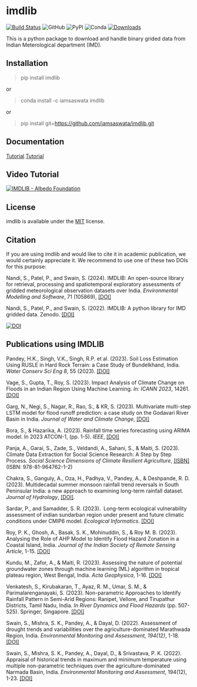 # imdlib
[![Build Status](https://github.com/iamsaswata/imdlib/actions/workflows/pypi.yml/badge.svg)](https://github.com/iamsaswata/imdlib/actions/workflows/pypi.yml)
![GitHub](https://img.shields.io/github/license/iamsaswata/imdlib)
![PyPI](https://img.shields.io/pypi/v/imdlib)
![Conda](https://img.shields.io/conda/v/iamsaswata/imdlib)
[![Downloads](https://pepy.tech/badge/imdlib)](https://pepy.tech/project/imdlib)


This is a python package to download and handle binary grided data from Indian Meterological department (IMD).

## Installation

> pip install imdlib
 
 or

> conda install -c iamsaswata imdlib

or 

> pip install git+https://github.com/iamsaswata/imdlib.git


## Documentation

[Tutorial](https://saswatanandi.github.io/softwares/imdlib)
[Tutorial](https://pratiman-91.github.io/blog.html)

## Video Tutorial  
  
[![IMDLIB - Albedo Foundation](https://img.youtube.com/vi/uSIPPY5WRaM/0.jpg)](https://www.youtube.com/watch?v=uSIPPY5WRaM)

## License

imdlib is available under the [MIT](https://opensource.org/licenses/MIT) license.

## Citation

If you are using imdlib and would like to cite it in academic publication, we would certainly appreciate it. We recommend to use one of these two DOIs for this purpose:

Nandi, S., Patel, P., and Swain, S. (2024). IMDLIB: An open-source library for retrieval, processing and spatiotemporal exploratory assessments of gridded meteorological observation datasets over India. *Environmental Modelling and Software*, 71 (105869), [[DOI]](https://doi.org/10.1016/j.envsoft.2023.105869)  
  
Nandi, S., Patel, P., and Swain, S. (2022). IMDLIB: A python library for IMD gridded data. Zenodo. [[DOI]](https://doi.org/10.5281/zenodo.7205414)   

[![DOI](https://zenodo.org/badge/DOI/10.5281/zenodo.7205414.svg)](https://doi.org/10.5281/zenodo.7205414)

## Publications using IMDLIB 
  
Pandey, H.K., Singh, V.K., Singh, R.P. et al. (2023). Soil Loss Estimation Using RUSLE in Hard Rock Terrain: a Case Study of Bundelkhand, India. *Water Conserv Sci Eng 8*, 55 (2023). [[DOI]](https://doi.org/10.1007/s41101-023-00229-5)   

Vage, S., Gupta, T., Roy, S. (2023). Impact Analysis of Climate Change on Floods in an Indian Region Using Machine Learning. *In: ICANN 2023*, 14261. [[DOI]](https://doi.org/10.1007/978-3-031-44198-1_31)  
      
Garg, N., Negi, S., Nagar, R., Rao, S., & KR, S. (2023). Multivariate multi-step LSTM model for flood runoff prediction: a case study on the Godavari River Basin in India. *Journal of Water and Climate Change*, [[DOI]](https://doi.org/10.2166/wcc.2023.374)   
    
Bora, S., & Hazarika, A. (2023). Rainfall time series forecasting using ARIMA model. In 2023 ATCON-1, (pp. 1-5). *IEEE*, [[DOI]](https://doi.org/10.1109/ICAIA57370.2023.10169493)  
  
Panja, A., Garai, S., Zade, S., Veldandi, A., Sahani, S., & Maiti, S. (2023). Climate Data Extraction for Social Science Research: A Step by Step Process. *Social Science Dimensions of Climate Resilient Agriculture*, [[ISBN]](https://www.researchgate.net/profile/Sanjit-Maiti/publication/372909405_Social_Science_Dimensions_of_Climate_Resilient_Agriculture/links/64cd3c4191fb036ba6c6d311/Social-Science-Dimensions-of-Climate-Resilient-Agriculture.pdf#page=57) (ISBN: 978-81-964762-1-2)
  
Chakra, S., Ganguly, A., Oza, H., Padhya, V., Pandey, A., & Deshpande, R. D. (2023). Multidecadal summer monsoon rainfall trend reversals in South Peninsular India: a new approach to examining long-term rainfall dataset. *Journal of Hydrology*, [[DOI]](https://doi.org/10.1016/j.jhydrol.2023.129975).
  
Sardar, P., and Samadder, S. R. (2023).  Long-term ecological vulnerability assessment of indian sundarban region under present and future climatic conditions under CMIP6 model. *Ecological Informatics*. [[DOI]](https://doi.org/10.1016/j.ecoinf.2023.102140)  
  
Roy, P. K., Ghosh, A., Basak, S. K., Mohinuddin, S., & Roy M. B. (2023).  Analysing the Role of AHP Model to Identify Flood Hazard Zonation in a Coastal Island, India. *Journal of the Indian Society of Remote Sensing Article*, 1-15. [[DOI]](https://doi.org/10.1007/s12524-023-01697-x)   
  
Kundu, M., Zafor, A., & Maiti, R. (2023). Assessing the nature of potential groundwater zones through machine learning (ML) algorithm in tropical plateau region, West Bengal, India. *Acta Geophysica*, 1-16. [[DOI]](https://doi.org/10.1007/s11600-023-01042-3)  
    
Venkatesh, S., Kirubakaran, T., Ayaz, R. M., Umar, S. M., & Parimalarenganayaki, S. (2023). Non-parametric Approaches to Identify Rainfall Pattern in Semi-Arid Regions: Ranipet, Vellore, and Tirupathur Districts, Tamil Nadu, India. *In River Dynamics and Flood Hazards* (pp. 507-525). Springer, Singapore.  [[DOI]](https://doi.org/10.1007/978-981-19-7100-6_28) 

Swain, S., Mishra, S. K., Pandey, A., & Dayal, D. (2022). Assessment of drought trends and variabilities over the agriculture-dominated Marathwada Region, India. *Environmental Monitoring and Assessment, 194(12)*, 1-18. 
[[DOI]](https://doi.org/10.1007/s10661-022-10532-8)  
  
Swain, S., Mishra, S. K., Pandey, A., Dayal, D., & Srivastava, P. K. (2022). Appraisal of historical trends in maximum and minimum temperature using multiple non-parametric techniques over the agriculture-dominated Narmada Basin, India. *Environmental Monitoring and Assessment*, 194(12), 1-23. [[DOI]](https://doi.org/10.1007/s10661-022-10534-6) 
